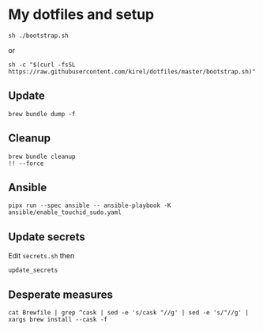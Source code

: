 # My dotfiles and setup

    sh ./bootstrap.sh

or

    sh -c "$(curl -fsSL https://raw.githubusercontent.com/kirel/dotfiles/master/bootstrap.sh)"

## Update

    brew bundle dump -f

## Cleanup

    brew bundle cleanup
    !! --force

## Ansible

    pipx run --spec ansible -- ansible-playbook -K ansible/enable_touchid_sudo.yaml

## Update secrets

Edit `secrets.sh` then

    update_secrets

## Desperate measures

    cat Brewfile | grep ^cask | sed -e 's/cask "//g' | sed -e 's/"//g' | xargs brew install --cask -f
